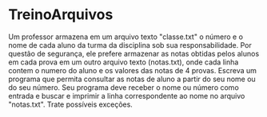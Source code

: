 # TreinoArquivos
Um professor armazena em
um arquivo texto "classe.txt" o número e o nome de cada aluno da turma da
disciplina sob sua responsabilidade. Por questão de segurança, ele prefere
armazenar as notas obtidas pelos alunos em cada prova em um outro arquivo
texto (notas.txt), onde cada linha contem o numero do aluno e os valores das
notas de 4 provas. Escreva um programa que permita consultar as notas de
aluno a partir do seu nome ou do seu número. Seu programa deve receber o
nome ou número como entrada e buscar e imprimir a linha correspondente ao
nome no arquivo "notas.txt". Trate possíveis exceções.
